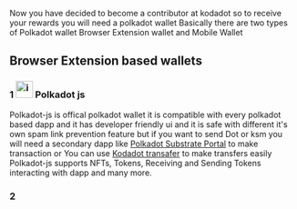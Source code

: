 Now you have decided to become a contributor at kodadot so to receive your rewards you will need a polkadot wallet
Basically there are two types of Polkadot wallet Browser Extension wallet and Mobile Wallet

## Browser Extension based wallets
### 1 <img src="https://github.com/AshutoshSingh72/nft-gallery/assets/78789916/744b362f-e669-4607-ac88-74625cc20977" alt="image" width="30" height="auto"> Polkadot js 
Polkadot-js is offical polkadot wallet it is compatible with every polkadot based dapp and it has developer friendly ui and it is safe with different it's own spam link prevention feature but if you want to send Dot or ksm you will need a secondary dapp like [Polkadot Substrate Portal](https://polkadot.js.org/apps/) to make transaction or You can use [Kodadot transafer](https://kodadot.xyz/ahp/transfer) to make transfers easily Polkadot-js supports NFTs, Tokens, Receiving and Sending Tokens interacting with dapp and many more.
### 2 
